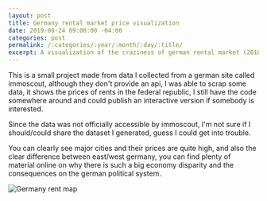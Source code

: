 ```yaml
---
layout: post
title: Germany rental market price visualization
date: 2019-08-24 09:00:00 -04:00
categories: post
permalink: /:categories/:year/:month/:day/:title/
excerpt: A visualization of the craziness of german rental market (2018)
---
```


This is a small project made from data I collected from a german site called immoscout, although they don't provide an api, I was able to scrap some data, it shows the prices of rents in the federal republic, I still have the code somewhere around and could publish an interactive version if somebody is interested.

Since the data was not officially accessible by immoscout, I'm not sure if I should/could share the dataset I generated, guess I could get into trouble.

You can clearly see major cities and their prices are quite high, and also the clear difference between east/west germany, you can find plenty of material online on why there is such a big economy disparity and the consequences on the german political system.

![Germany rent map]({{site.url}}{{page.image}} "Germany rent map")

